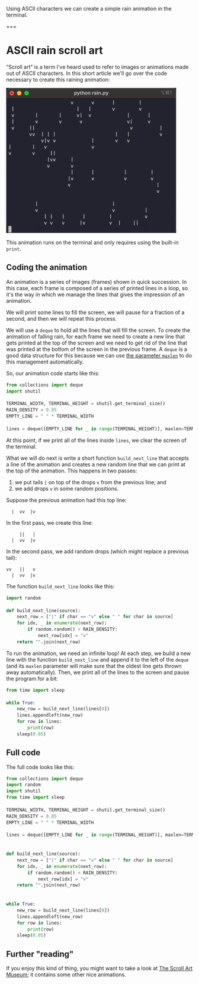 Using ASCII characters we can create a simple rain animation in the terminal.

===

# ASCII rain scroll art

“Scroll art” is a term I've heard used to refer to images or animations made out of ASCII characters.
In this short article we'll go over the code necessary to create this raining animation:

![An animation of random characters falling from the screen.](_ascii_scroll_art_rain.gif "Rain scroll art animation.")

This animation runs on the terminal and only requires using the built-in `print`.


## Coding the animation

An animation is a series of images (frames) shown in quick succession.
In this case, each frame is composed of a series of printed lines in a loop, so it's the way in which we manage the lines that gives the impression of an animation.

We will print some lines to fill the screen, we will pause for a fraction of a second, and then we will repeat this process.

We will use a `deque` to hold all the lines that will fill the screen.
To create the animation of falling rain, for each frame we need to create a new line that gets printed at the top of the screen and we need to get rid of the line that was printed at the bottom of the screen in the previous frame.
A `deque` is a good data structure for this because we can use [the parameter `maxlen`](/blog/python-deque-tutorial#how-to-create-a-deque) to do this management automatically.

So, our animation code starts like this:

```py
from collections import deque
import shutil

TERMINAL_WIDTH, TERMINAL_HEIGHT = shutil.get_terminal_size()
RAIN_DENSITY = 0.05
EMPTY_LINE = " " * TERMINAL_WIDTH

lines = deque([EMPTY_LINE for _ in range(TERMINAL_HEIGHT)], maxlen=TERMINAL_HEIGHT)
```

At this point, if we print all of the lines inside `lines`, we clear the screen of the terminal.

What we will do next is write a short function `build_next_line` that accepts a line of the animation and creates a new random line that we can print at the top of the animation.
This happens in two passes:

 1. we put tails `|` on top of the drops `v` from the previous line; and
 2. we add drops `v` in some random positions.

Suppose the previous animation had this top line:

```
  |  vv  |v
```

In the first pass, we create this line:

```
     ||   |
  |  vv  |v
```

In the second pass, we add random drops (which might replace a previous tail):

```
vv   ||   v
  |  vv  |v
```

The function `build_next_line` looks like this:

```py
import random

def build_next_line(source):
    next_row = ["|" if char == "v" else " " for char in source]
    for idx, _ in enumerate(next_row):
        if random.random() < RAIN_DENSITY:
            next_row[idx] = "v"
    return "".join(next_row)
```

To run the animation, we need an infinite loop!
At each step, we build a new line with the function `build_next_line` and append it to the left of the `deque` (and its `maxlen` parameter will make sure that the oldest line gets thrown away automatically).
Then, we print all of the lines to the screen and pause the program for a bit:

```py
from time import sleep

while True:
    new_row = build_next_line(lines[0])
    lines.appendleft(new_row)
    for row in lines:
        print(row)
    sleep(0.05)
```


## Full code

The full code looks like this:

```py
from collections import deque
import random
import shutil
from time import sleep

TERMINAL_WIDTH, TERMINAL_HEIGHT = shutil.get_terminal_size()
RAIN_DENSITY = 0.05
EMPTY_LINE = " " * TERMINAL_WIDTH

lines = deque([EMPTY_LINE for _ in range(TERMINAL_HEIGHT)], maxlen=TERMINAL_HEIGHT)


def build_next_line(source):
    next_row = ["|" if char == "v" else " " for char in source]
    for idx, _ in enumerate(next_row):
        if random.random() < RAIN_DENSITY:
            next_row[idx] = "v"
    return "".join(next_row)


while True:
    new_row = build_next_line(lines[0])
    lines.appendleft(new_row)
    for row in lines:
        print(row)
    sleep(0.05)
```


## Further "reading"

If you enjoy this kind of thing, you might want to take a look at [The Scroll Art Museum](https://scrollart.org); it contains some other nice animations.
